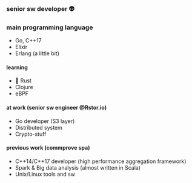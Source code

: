 ### senior sw developer 👽

### main programming language
- Go, C++17
- Elixir
- Erlang (a little bit)

#### learning

- 🦀 Rust
- Clojure
- eBPF

#### at work (senior sw engineer @Rstor.io)

- Go developer (S3 layer)
- Distributed system
- Crypto-stuff

#### previous work (commprove spa)

- C++14/C++17 developer (high performance aggregation framework)
- Spark & Big data analysis (almost written in Scala)
- Unix/Linux tools and sw

<!--
**meox/meox** is a ✨ _special_ ✨ repository because its `README.md` (this file) appears on your GitHub profile.

Here are some ideas to get you started:

- 🔭 I’m currently working on ...
- 🌱 I’m currently learning ...
- 👯 I’m looking to collaborate on ...
- 🤔 I’m looking for help with ...
- 💬 Ask me about ...
- 📫 How to reach me: ...
- 😄 Pronouns: ...
- ⚡ Fun fact: ...
-->
